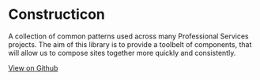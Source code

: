 # Constructicon

A collection of common patterns used across many Professional Services projects. The aim of this library is to provide a toolbelt of components, that will allow us to compose sites together more quickly and consistently.

[View on Github](https://github.com/everydayhero/constructicon)
